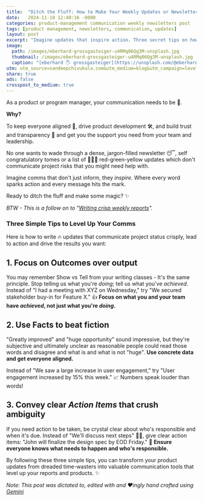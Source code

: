 ```yaml
---
title:  "Ditch the Fluff: How to Make Your Weekly Updates or Newsletters 🔥"
date:   2024-11-10 12:40:16 -0800
categories: product-management communication weekly newsletters post
tags: [product management, newsletters, communication, updates]
layout: post
excerpt: "Imagine updates that inspire action. Three secret tips on how you can write winning updates and level up."
image:
  path: /images/eberhard-grossgasteiger-u4RMq06Qg3M-unsplash.jpg
  thumbnail: /images/eberhard-grossgasteiger-u4RMq06Qg3M-unsplash.jpg
  caption: "[eberhard 🖐 grossgasteiger](https://unsplash.com/@eberhardgross?utm_content=creditCopyText&utm_medium=referral&utm_source=unsplash)"   
utm: utm_source=sandeepchivukula.com&utm_medium=blog&utm_campaign=level-up-weekly
share: true
ads: false
crosspost_to_medium: true
---
```


As a product or program manager, your communication needs to be 💯.   

__Why?__

To keep everyone aligned 🤝, drive product development 🛠️, and build trust and transparency 💎 and get you the support you need from your team and leadership.  

No one wants to wade through a dense, jargon-filled newsletter 😴, self congratulatory tomes or a list of 🚦🚦🚦 red-green-yellow updates which don't communicate project risks that you might need help with.  

Imagine comms that don't just inform, they *inspire*.  Where every word sparks action and every message hits the mark.  

Ready to ditch the fluff and make some magic? ✨  

_BTW - This is a follow on to "[Writing crisp weekly reports](/2019/01/22/Weekly-Status-Reports)"._

### Three Simple Tips to Level Up Your Comms

Here is how to write 🔥 updates that communicate project status crisply, lead to action and drive the results you want:

## 1. Focus on **Outcomes** over output

You may remember Show vs Tell from your writing classes - It's the same principle. Stop telling us what you're *doing*; tell us what you've *achieved*. Instead of "I had a meeting with XYZ on Wednesday," try "We secured stakeholder buy-in for Feature X." 👍  **Focus on what you and your team have *achieved*, not just what you're *doing*.**

## 2. Use **Facts** to beat fiction

"Greatly improved" and "huge opportunity" sound impressive, but they're subjective and ultimately unclear as reasonable people could read those words and disagree and what is and what is not "huge". **Use concrete data and get everyone aligned.** 

Instead of "We saw a large increase in user engagement," try "User engagement increased by 15% this week." 📈 Numbers speak louder than words!

## 3. Convey clear *Action Items* that crush ambiguity

If you need action to be taken, be crystal clear about who's responsible and when it's due. Instead of "We'll discuss next steps" 🤷‍♀️,  give clear action items: "John will finalize the design spec by EOD Friday." 📝  **Ensure everyone knows what needs to happen and who's responsible.**


By following these three simple tips, you can transform your product updates from dreaded time-wasters into valuable communication tools that level up your reports and products. ✨


_Note: This post was dictated to, edited with and ❤️ingly hand crafted using [Gemini](http://gemini.google.com)_
